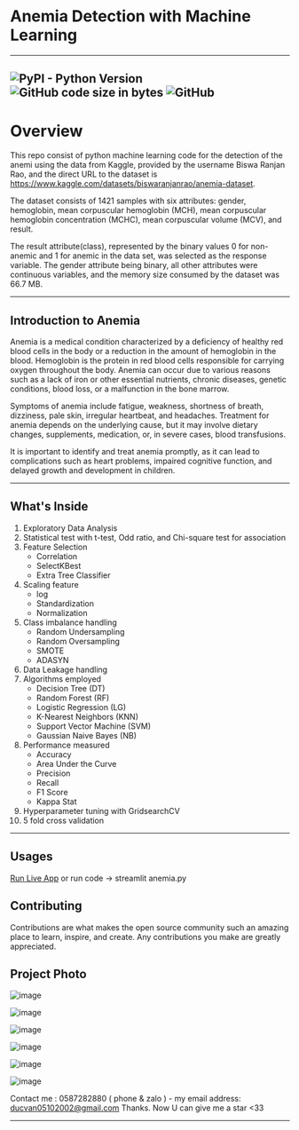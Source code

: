 # Anemia Detection with Machine Learning
---
![PyPI - Python Version](https://img.shields.io/pypi/pyversions/clang) ![GitHub code size in bytes](https://img.shields.io/github/languages/code-size/maladeep/anemia-detection-with-machine-learning)  ![GitHub](https://img.shields.io/github/license/maladeep/anemia-detection-with-machine-learning)
----
# Overview
This repo consist of python machine learning code for the detection of the anemi using the data from Kaggle, provided by the username Biswa Ranjan Rao, and the direct URL to the dataset is https://www.kaggle.com/datasets/biswaranjanrao/anemia-dataset.

The dataset consists of 1421 samples with six attributes: gender, hemoglobin, mean corpuscular hemoglobin (MCH), mean corpuscular hemoglobin concentration (MCHC), mean corpuscular volume (MCV), and result.

The result attribute(class), represented by the binary values 0 for non-anemic and 1 for anemic in the data set, was selected as the response variable. The gender attribute being binary, all other attributes were continuous variables, and the memory size consumed by the dataset was 66.7 MB.

---

## Introduction to Anemia
Anemia is a medical condition characterized by a deficiency of healthy red blood cells in the body or a reduction in the amount of hemoglobin in the blood. Hemoglobin is the protein in red blood cells responsible for carrying oxygen throughout the body. Anemia can occur due to various reasons such as a lack of iron or other essential nutrients, chronic diseases, genetic conditions, blood loss, or a malfunction in the bone marrow.

Symptoms of anemia include fatigue, weakness, shortness of breath, dizziness, pale skin, irregular heartbeat, and headaches. Treatment for anemia depends on the underlying cause, but it may involve dietary changes, supplements, medication, or, in severe cases, blood transfusions.

It is important to identify and treat anemia promptly, as it can lead to complications such as heart problems, impaired cognitive function, and delayed growth and development in children.

---

## What's Inside
1. Exploratory Data Analysis
2. Statistical test with t-test, Odd ratio, and Chi-square test for association
3. Feature Selection
   * Correlation
   * SelectKBest 
   * Extra Tree Classifier
4. Scaling feature
   * log 
   * Standardization
   * Normalization
5. Class imbalance handling
   *  Random Undersampling
   *  Random Oversampling
   *  SMOTE
   *  ADASYN
6. Data Leakage handling
7. Algorithms employed
   * Decision Tree (DT)
   * Random Forest (RF)
   * Logistic Regression (LG)
   * K-Nearest Neighbors (KNN)
   * Support Vector Machine (SVM)
   * Gaussian Naive Bayes (NB)
8. Performance measured
   * Accuracy
   * Area Under the Curve
   * Precision
   * Recall
   * F1 Score
   * Kappa Stat
9. Hyperparameter tuning with GridsearchCV
10. 5 fold cross validation

---
## Usages
[Run Live App](https://anemia-detection-with-machine-learning-b7llxt4qca.streamlit.app)
or run code -> streamlit anemia.py
## Contributing

Contributions are what makes the open source community such an amazing place to learn, inspire, and create. Any contributions you make are greatly appreciated.
## Project Photo

![image](https://github.com/user-attachments/assets/cfdc3bd6-8b6e-410d-bc7c-a65541a71072)

![image](https://github.com/user-attachments/assets/24160063-bcfe-4200-9ad1-fa7e58fc43b8)

![image](https://github.com/user-attachments/assets/c9908bc8-9f22-4ac4-bbbe-89a11411cea0)

![image](https://github.com/user-attachments/assets/ce0131fa-099f-41f4-80a9-a113ef418c00)

![image](https://github.com/user-attachments/assets/7f006c5f-fed9-4071-907d-d6c5c1aebdd7)

![image](https://github.com/user-attachments/assets/f4b7eb2c-afc2-477c-8d01-d58db75b4aa6)

Contact me : 0587282880 ( phone & zalo ) - my email address: ducvan05102002@gmail.com
Thanks. Now U can give me a star <33





---
